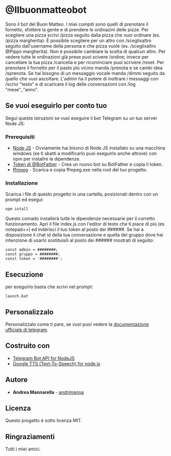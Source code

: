 # @Ilbuonmatteobot

<div class="text-justify">
Sono il bot del Buon Matteo. I miei compiti sono quelli di prenotare il fornetto, sfottere la gente e di prendere le ordinazini delle pizze. Per scegliere una pizza scrivi /pizza seguito dalla pizza che vuoi ordinare (es. /pizza margherita). È possibile scegliere per un altro con /sceglixaltro seguito dall'username della persona e che pizza vuole (es. /sceglixaltro @Pippo margherita). Non è possibile cambiare la scelta di qualcun altro. Per vedere tutte le ordinazioni già prese puoi scivere /ordine; invece per cancellare la tua pizza /cancella e per ricominciare puoi scrivere /reset. Per prenotare il fornetto per il pasto più vicino manda /prenota e se cambi idea /sprenota. Se hai bisogno di un messaggio vocale manda /dimmi seguito da quello che vuoi ascoltare. L'admin ha il potere di inoltrare i messaggi con /scrivi "testo" e di scaricare il log delle conversazioni con /log "mese"_"anno".
</div>


## Se vuoi eseguirlo per conto tuo

Segui queste istruzioni se vuoi eseguire il bot Telegram su un tuo server Node JS:

### Prerequisiti

* [Node JS](https://nodejs.org/en/) - Ovviamente hai bisono di Node JS installato su una macchina windows (se ti sbatti a modificarlo puoi eseguirlo anche altrove) con npm per installre le dipendenze.
* [Token di @BotFather](https://telegram.me/BotFather) - Crea un nuovo bot su BotFather e copia il token.
* [ffmpeg](http://ffmpeg.org) - Scarica e copia ffmpeg.exe nella root del tuo progetto.

### Installazione

Scarica i file di questo progetto in una cartella, posizionati dentro con un prompt ed esegui:
```
npm intall
```

<div class="text-justify">
Questo comado installerà tutte le dipendenze necessarie per il corretto funzionamento.
Apri il file index.js con l'editor di testo che ti piace di più (es notepad++) ed inderisci il tuo token al posto dei ######.
Se hai a disposizione il chat id della tua conversazione e quella del gruppo dove hai intenzione di usarlo sostituisili al posto dei ###### mostrati di seguito:
</div>

```
const admin = ########;
const gruppo = ########;
const token = '########';
```

## Esecuzione

per eseguirlo basta che scrivi nel prompt:
```
launch.bat
```

## Personalizzalo

Personalizzalo come ti pare, se vuoi puoi vedere la [documentazione ufficiale di telegram](https://core.telegram.org/bots/api).

## Costruito con

* [Telegram Bot API for NodeJS](https://github.com/yagop/node-telegram-bot-api)
* [Google TTS (Text-To-Speech) for node.js](https://github.com/zlargon/google-tts)

## Autore

* **Andrea Mannarella**  - [andrimanna](https://github.com/andrimanna)

## Licenza

Questo progetto è sotto licenza MIT.

## Ringraziamenti

Tutti i miei amici.
